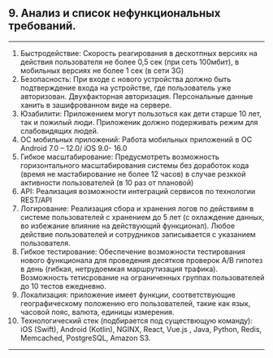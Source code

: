 ## 9. Анализ и список нефункциональных требований.

---
1. Быстродействие: Скорость реагирования в дескотпных версиях на действия пользователя не более 0,5 сек (при сеть 100мбит), в мобильных версиях не более 1 сек (в сети 3G)
2. Безопасность: При входе с нового устройства должно быть подтверждение входа на устройстве, где пользователь уже авторизован. Двухфакторная авторизация. Персональные данные ханить в зашифрованном виде на сервере.
3. Юзабилити: Приложением могут пользоться как дети старше 10 лет, так и пожилый люди. Приложеник должно подерживать режим для слабовидящих людей. 
4. ОС мобильных приложений:	Работа мобильных приложений в ОС  Android 7.0 – 12.0/ iOS 9.0- 16.0
5. Гибкое масштабирование: Предусмотреть возможность горизонтального масштабирования системы без доработок кода (время не мастабирование не более 12 часов) в случае резккой активности пользователей (в 10 раз от плановой)
6. API: Реализация возможности интеграций сервисов по технологии REST/API
7. Логирование: Реализация сбора и хранения логов по действиям в системе пользователей с хранением до 5 лет (с охлаждение данных, во избежание влияние на действующий функционал). Любое действие пользователей и сотрудников записывается с указанием пользователя.
8. Гибкое тестирование: Обеспечение возможности тестирования нового функционала для проведения десятков проверок A/B гипотез в день (гибкая, нетрудоемкая маршрутизация трафика). Возможность тетисрование на ограниченных группах пользователей до 10 тестов ежедневно.
9. Локализация: приложение имеет функции, соответствующие географическому положению его пользователей, такие как язык, часовой пояс, валюта, единицы измерения.
10. Технологический стек (подбирается под существющую команду): iOS (Swift), Android (Kotlin), NGINX, React, Vue.js , Java, Python, Redis, Memcached, PostgreSQL, Amazon S3. 

---
